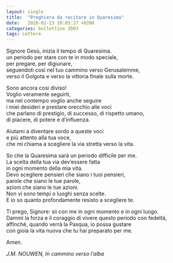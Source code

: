 ```yaml
---
layout: single
title:  "Preghiera da recitare in Quaresima"
date:   2020-02-23 10:05:27 +0200
categories: bollettino 2003
tags: Lettere
---
```



Signore Gesù, inizia il tempo di Quaresima. <br>
un periodo per stare con te in modo speciale,  <br>
per pregare, per digiunare,  <br>
seguendoti così nel tuo cammino verso Gerusalemme,  <br>
verso il Golgota e verso la vittoria finale sulla morte. <br>

Sono ancora così diviso!  <br>
Voglio veramente seguirti,  <br>
ma nel contempo voglio anche seguire  <br>
i miei desideri e prestare orecchio alle voci  <br>
che parlano di prestigio, di successo, di rispetto umano,  <br>
di piacere, di potere e d’influenza.  <br>

Aiutami a diventare sordo a queste voci  <br>
e più attento alla tua voce,  <br>
che mi chiama a scegliere la via stretta verso la vita. <br>

So che la Quaresima sarà un periodo difficile per me.  <br>
La scelta della tua via dev’essere fatta  <br>
in ogni momento della mia vita.  <br>
Devo scegliere pensieri che siano i tuoi pensieri,  <br>
parole che siano le tue parole,  <br>
azioni che siano le tue azioni. <br>
Non vi sono tempi o luoghi senza scelte.  <br>
E io so quanto profondamente resisto a scegliere te. <br>

Ti prego, Signore: sii con me in ogni momento e in ogni luogo.  <br>
Dammi la forza e il coraggio di vivere questo periodo con fedeltà,  <br>
affinché, quando verrà la Pasqua, io possa gustare  <br>
con gioia la vita nuova che tu hai preparato per me.  <br>

Amen. <br>


*J.M. NOUWEN, In cammino verso l’alba*


